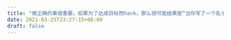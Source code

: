 ```yaml
---
title: "做正确的事很重要。如果为了达成目标而hack，那么很可能结果是“当你写了一个乱七八糟的程序 它却恰好完成了任务”"
date: 2021-03-25T23:27:15+08:00
draft: false
---
```

